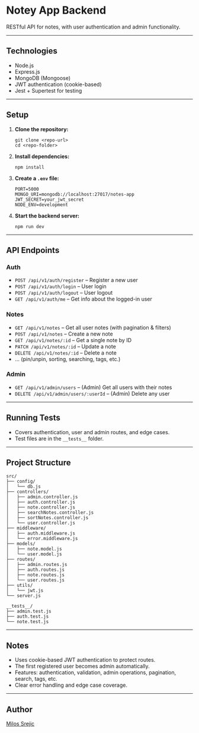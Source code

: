 # Notey App Backend

RESTful API for notes, with user authentication and admin functionality.

---

## Technologies

- Node.js
- Express.js
- MongoDB (Mongoose)
- JWT authentication (cookie-based)
- Jest + Supertest for testing

---

## Setup

1. **Clone the repository:**

   ```
   git clone <repo-url>
   cd <repo-folder>
   ```

2. **Install dependencies:**

   ```
   npm install
   ```

3. **Create a `.env` file:**

   ```
   PORT=5000
   MONGO_URI=mongodb://localhost:27017/notes-app
   JWT_SECRET=your_jwt_secret
   NODE_ENV=development
   ```

4. **Start the backend server:**
   ```
   npm run dev
   ```

---

## API Endpoints

### Auth

- `POST /api/v1/auth/register` – Register a new user
- `POST /api/v1/auth/login` – User login
- `POST /api/v1/auth/logout` – User logout
- `GET /api/v1/auth/me` – Get info about the logged-in user

### Notes

- `GET /api/v1/notes` – Get all user notes (with pagination & filters)
- `POST /api/v1/notes` – Create a new note
- `GET /api/v1/notes/:id` – Get a single note by ID
- `PATCH /api/v1/notes/:id` – Update a note
- `DELETE /api/v1/notes/:id` – Delete a note
- ... (pin/unpin, sorting, searching, tags, etc.)

### Admin

- `GET /api/v1/admin/users` – (Admin) Get all users with their notes
- `DELETE /api/v1/admin/users/:userId` – (Admin) Delete any user

---

## Running Tests

- Covers authentication, user and admin routes, and edge cases.
- Test files are in the `__tests__` folder.

---

## Project Structure

```
src/
├── config/
│   └── db.js
├── controllers/
│   ├── admin.controller.js
│   ├── auth.controller.js
│   ├── note.controller.js
│   ├── searchNotes.controller.js
│   ├── sortNotes.controller.js
│   └── user.controller.js
├── middleware/
│   ├── auth.middleware.js
│   └── error.middleware.js
├── models/
│   ├── note.model.js
│   └── user.model.js
├── routes/
│   ├── admin.routes.js
│   ├── auth.routes.js
│   ├── note.routes.js
│   └── user.routes.js
├── utils/
│   └── jwt.js
└── server.js

__tests__/
├── admin.test.js
├── auth.test.js
└── note.test.js
```

---

## Notes

- Uses cookie-based JWT authentication to protect routes.
- The first registered user becomes admin automatically.
- Features: authentication, validation, admin operations, pagination, search, tags, etc.
- Clear error handling and edge case coverage.

---

## Author

[Milos Srejic](https://github.com/MilosS994)
